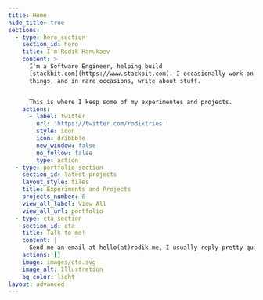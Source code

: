 ```yaml
---
title: Home
hide_title: true
sections:
  - type: hero_section
    section_id: hero
    title: I'm Rodik Hanukaev
    content: >
      I'm a Software Engineer, helping build
      [stackbit.com](https://www.stackbit.com). I occasionally work on other
      things, and in rare occasions, write about stuff.


      This is where I keep some of my experimentes and projects.
    actions:
      - label: twitter
        url: 'https://twitter.com/rodiktries'
        style: icon
        icon: dribbble
        new_window: false
        no_follow: false
        type: action
  - type: portfolio_section
    section_id: latest-projects
    layout_style: tiles
    title: Experiments and Projects
    projects_number: 6
    view_all_label: View All
    view_all_url: portfolio
  - type: cta_section
    section_id: cta
    title: Talk to me!
    content: |
      Send me an email at hello(at)rodik.me, I usually reply pretty quickly.
    actions: []
    image: images/cta.svg
    image_alt: Illustration
    bg_color: light
layout: advanced
---
```

